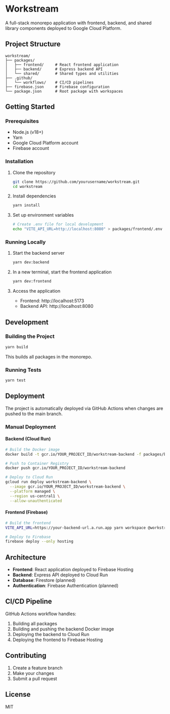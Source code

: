 # Workstream

A full-stack monorepo application with frontend, backend, and shared library components deployed to Google Cloud Platform.

## Project Structure

```
workstream/
├── packages/
│   ├── frontend/     # React frontend application
│   ├── backend/      # Express backend API
│   └── shared/       # Shared types and utilities
├── .github/
│   └── workflows/    # CI/CD pipelines
├── firebase.json     # Firebase configuration
└── package.json      # Root package with workspaces
```

## Getting Started

### Prerequisites

- Node.js (v18+)
- Yarn
- Google Cloud Platform account
- Firebase account

### Installation

1. Clone the repository
   ```bash
   git clone https://github.com/yourusername/workstream.git
   cd workstream
   ```

2. Install dependencies
   ```bash
   yarn install
   ```

3. Set up environment variables
   ```bash
   # Create .env file for local development
   echo "VITE_API_URL=http://localhost:8080" > packages/frontend/.env
   ```

### Running Locally

1. Start the backend server
   ```bash
   yarn dev:backend
   ```

2. In a new terminal, start the frontend application
   ```bash
   yarn dev:frontend
   ```

3. Access the application
   - Frontend: http://localhost:5173
   - Backend API: http://localhost:8080

## Development

### Building the Project

```bash
yarn build
```

This builds all packages in the monorepo.

### Running Tests

```bash
yarn test
```

## Deployment

The project is automatically deployed via GitHub Actions when changes are pushed to the main branch.

### Manual Deployment

#### Backend (Cloud Run)

```bash
# Build the Docker image
docker build -t gcr.io/YOUR_PROJECT_ID/workstream-backend -f packages/backend/Dockerfile .

# Push to Container Registry
docker push gcr.io/YOUR_PROJECT_ID/workstream-backend

# Deploy to Cloud Run
gcloud run deploy workstream-backend \
  --image gcr.io/YOUR_PROJECT_ID/workstream-backend \
  --platform managed \
  --region us-central1 \
  --allow-unauthenticated
```

#### Frontend (Firebase)

```bash
# Build the frontend
VITE_API_URL=https://your-backend-url.a.run.app yarn workspace @workstream/frontend build

# Deploy to Firebase
firebase deploy --only hosting
```

## Architecture

- **Frontend**: React application deployed to Firebase Hosting
- **Backend**: Express API deployed to Cloud Run
- **Database**: Firestore (planned)
- **Authentication**: Firebase Authentication (planned)

## CI/CD Pipeline

GitHub Actions workflow handles:
1. Building all packages
2. Building and pushing the backend Docker image
3. Deploying the backend to Cloud Run
4. Deploying the frontend to Firebase Hosting

## Contributing

1. Create a feature branch
2. Make your changes
3. Submit a pull request

## License

MIT
